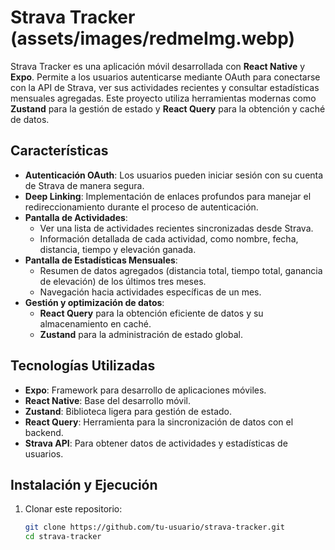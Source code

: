 
# Strava Tracker (assets/images/redmeImg.webp)

Strava Tracker es una aplicación móvil desarrollada con **React Native** y **Expo**. Permite a los usuarios autenticarse mediante OAuth para conectarse con la API de Strava, ver sus actividades recientes y consultar estadísticas mensuales agregadas. Este proyecto utiliza herramientas modernas como **Zustand** para la gestión de estado y **React Query** para la obtención y caché de datos.

## Características

- **Autenticación OAuth**: Los usuarios pueden iniciar sesión con su cuenta de Strava de manera segura.
- **Deep Linking**: Implementación de enlaces profundos para manejar el redireccionamiento durante el proceso de autenticación.
- **Pantalla de Actividades**:
  - Ver una lista de actividades recientes sincronizadas desde Strava.
  - Información detallada de cada actividad, como nombre, fecha, distancia, tiempo y elevación ganada.
- **Pantalla de Estadísticas Mensuales**:
  - Resumen de datos agregados (distancia total, tiempo total, ganancia de elevación) de los últimos tres meses.
  - Navegación hacia actividades específicas de un mes.
- **Gestión y optimización de datos**:
  - **React Query** para la obtención eficiente de datos y su almacenamiento en caché.
  - **Zustand** para la administración de estado global.

## Tecnologías Utilizadas

- **Expo**: Framework para desarrollo de aplicaciones móviles.
- **React Native**: Base del desarrollo móvil.
- **Zustand**: Biblioteca ligera para gestión de estado.
- **React Query**: Herramienta para la sincronización de datos con el backend.
- **Strava API**: Para obtener datos de actividades y estadísticas de usuarios.

## Instalación y Ejecución

1. Clonar este repositorio:
   ```bash
   git clone https://github.com/tu-usuario/strava-tracker.git
   cd strava-tracker
